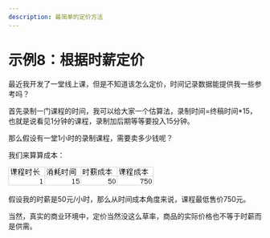 ```yaml
---
description: 最简单的定价方法
---
```


# 示例8：根据时薪定价

最近我开发了一堂线上课，但是不知道该怎么定价，时间记录数据能提供我一些参考吗？

首先录制一门课程的时间，我可以给大家一个估算法，录制时间=终稿时间\*15，也就是说看见1分钟的课程，录制加后期等等要投入15分钟。

那么假设有一堂1小时的录制课程，需要卖多少钱呢？

我们来算算成本：

![](../.gitbook/assets/tu-pian%20%287%29.png)

假设我的时薪是50元/小时，那么从时间成本角度来说，课程最低售价750元。

当然，真实的商业环境中，定价当然没这么草率，商品的实际价格也不等于时薪而是供需。


